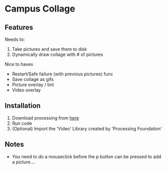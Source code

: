 
# Campus Collage

## Features

Needs to:
1. Take pictures and save them to disk
2. Dynamically draw collage with # of pictures

Nice to haves
- Restart/Safe failure (with previous pictures) func
- Save collage as gifs
- Picture overlay / tint
- Video overlay


## Installation

1. Download processing from [here](https://processing.org/download/)
2. Run code
3. (Optional) Import the 'Video' Library created by 'Processing Foundation'

## Notes

- You need to do a mouseclick before the p button can be pressed to add a picture....